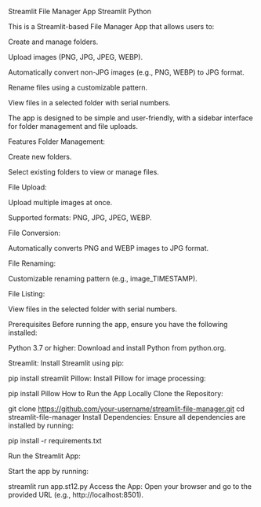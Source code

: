 Streamlit File Manager App
Streamlit
Python

This is a Streamlit-based File Manager App that allows users to:

Create and manage folders.

Upload images (PNG, JPG, JPEG, WEBP).

Automatically convert non-JPG images (e.g., PNG, WEBP) to JPG format.

Rename files using a customizable pattern.

View files in a selected folder with serial numbers.

The app is designed to be simple and user-friendly, with a sidebar interface for folder management and file uploads.

Features
Folder Management:

Create new folders.

Select existing folders to view or manage files.

File Upload:

Upload multiple images at once.

Supported formats: PNG, JPG, JPEG, WEBP.

File Conversion:

Automatically converts PNG and WEBP images to JPG format.

File Renaming:

Customizable renaming pattern (e.g., image_TIMESTAMP).

File Listing:

View files in the selected folder with serial numbers.

Prerequisites
Before running the app, ensure you have the following installed:

Python 3.7 or higher: Download and install Python from python.org.

Streamlit: Install Streamlit using pip:


pip install streamlit
Pillow: Install Pillow for image processing:


pip install Pillow
How to Run the App Locally
Clone the Repository:


git clone https://github.com/your-username/streamlit-file-manager.git
cd streamlit-file-manager
Install Dependencies:
Ensure all dependencies are installed by running:


pip install -r requirements.txt


Run the Streamlit App:

Start the app by running:



streamlit run app.st12.py
Access the App:
Open your browser and go to the provided URL (e.g., http://localhost:8501).
